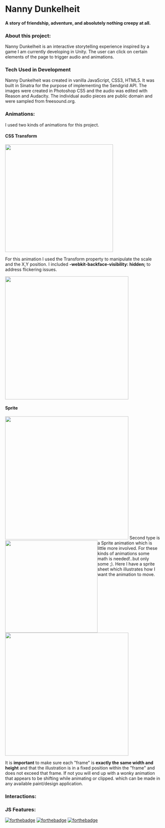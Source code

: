 # Nanny Dunkelheit


#### A story of friendship, adventure, and absolutely nothing creepy at all.
<!-- <hr> -->
### About this project:
Nanny Dunkelheit is an interactive storytelling experience inspired by a game I am currently developing in Unity. The user can click on certain elements of the page to trigger audio and animations.
### Tech Used in Development
Nanny Dunkelheit was created in vanilla JavaScript, CSS3, HTML5. It was built in Sinatra for the purpose of implementing the Sendgrid API.
The images were created in Photoshop CS5 and the audio was edited with Reason and Audacity. The individual audio pieces are public domain and were sampled from freesound.org.

### Animations:
I used two kinds of animations for this project.
#### CSS Transform
<span><img src="https://user-images.githubusercontent.com/16992474/27230731-38f1c09c-527e-11e7-8a88-6b5a19374ced.gif" width="350"></span>
<span style="float:left;"><p width="200">For this animation I used the Transform property to manipulate the scale and the X,Y position. 
I included **-webkit-backface-visibility: hidden;** to address flickering issues.</p></span>
<img src="https://user-images.githubusercontent.com/16992474/27233078-4bbf50f6-5286-11e7-8107-f19fc672b11f.gif" width="400">

#### Sprite 
<span>
<img src="https://user-images.githubusercontent.com/16992474/27230902-d9b2ad20-527e-11e7-9bd7-72b16dda33cc.gif" width="400">
</span>
<span style="float:left;">
<img src="https://user-images.githubusercontent.com/16992474/27233079-4bc7c6f0-5286-11e7-8342-cf2dfcf23e83.gif" width="300">
</span>
Second type is a Sprite animation which is little more involved. 
For these kinds of animations some math is needed!..but only some ;). Here I have a sprite sheet which illustrates how I want the animation to move. 
<img src="https://user-images.githubusercontent.com/16992474/27233079-4bc7c6f0-5286-11e7-8342-cf2dfcf23e83.gif" width="400">


It is **important** to make sure each "frame" is **exactly the same width and height** and that the illustration is in a fixed position within the "frame" and does not exceed that frame. If not you will end up with a wonky animation that appears to be shifting while animating or clipped. which can be made in any available paint/design application.  


### Interactions:

### JS Features:

[![forthebadge](http://forthebadge.com/images/badges/made-with-ruby.svg)](http://forthebadge.com)
[![forthebadge](http://forthebadge.com/images/badges/uses-js.svg)](http://forthebadge.com)
[![forthebadge](http://forthebadge.com/images/badges/uses-css.svg)](http://forthebadge.com)
